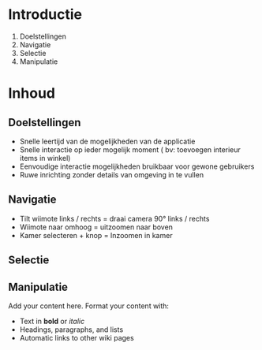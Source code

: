 # Introductie #

  1. Doelstellingen
  1. Navigatie
  1. Selectie
  1. Manipulatie


# Inhoud #

## Doelstellingen ##
  * Snelle leertijd van de mogelijkheden van de applicatie
  * Snelle interactie op ieder mogelijk moment ( bv: toevoegen interieur items in winkel)
  * Eenvoudige interactie mogelijkheden bruikbaar voor gewone gebruikers
  * Ruwe inrichting zonder details van omgeving in te vullen

## Navigatie ##
  * Tilt wiimote links / rechts = draai camera 90° links / rechts
  * Wiimote naar omhoog = uitzoomen naar boven
  * Kamer selecteren + knop = Inzoomen in kamer

## Selectie ##

## Manipulatie ##

Add your content here.  Format your content with:
  * Text in **bold** or _italic_
  * Headings, paragraphs, and lists
  * Automatic links to other wiki pages